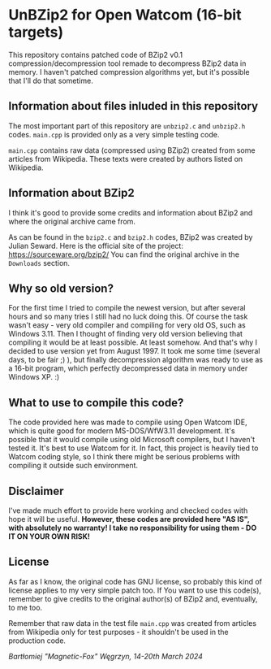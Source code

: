 # UnBZip2 for Open Watcom (16-bit targets)

This repository contains patched code of BZip2 v0.1 compression/decompression tool remade to decompress BZip2 data in memory.
I haven't patched compression algorithms yet, but it's possible that I'll do that sometime.

## Information about files inluded in this repository

The most important part of this repository are `unbzip2.c` and `unbzip2.h` codes.
`main.cpp` is provided only as a very simple testing code.

`main.cpp` contains raw data (compressed using BZip2) created from some articles from Wikipedia. These texts were created by authors listed on Wikipedia.

## Information about BZip2

I think it's good to provide some credits and information about BZip2 and where the original archive came from.

As can be found in the `bzip2.c` and `bzip2.h` codes, BZip2 was created by Julian Seward.
Here is the official site of the project: https://sourceware.org/bzip2/
You can find the original archive in the `Downloads` section.

## Why so old version?

For the first time I tried to compile the newest version, but after several hours and so many tries I still had no luck doing this. Of course the task wasn't easy - very old compiler and compiling for very old OS, such as Windows 3.11.
Then I thought of finding very old version believing that compiling it would be at least possible. At least somehow. And that's why I decided to use version yet from August 1997. It took me some time (several days, to be fair ;) ), but finally decompression algorithm was ready to use as a 16-bit program, which perfectly decompressed data in memory under Windows XP. :)

## What to use to compile this code?

The code provided here was made to compile using Open Watcom IDE, which is quite good for modern MS-DOS/WfW3.11 development.
It's possible that it would compile using old Microsoft compilers, but I haven't tested it. It's best to use Watcom for it.
In fact, this project is heavily tied to Watcom coding style, so I think there might be serious problems with compiling it outside such environment.

## Disclaimer

I've made much effort to provide here working and checked codes with hope it will be useful.
**However, these codes are provided here "AS IS", with absolutely no warranty! I take no responsibility for using them - DO IT ON YOUR OWN RISK!**

## License

As far as I know, the original code has GNU license, so probably this kind of license applies to my very simple patch too.
If You want to use this code(s), remember to give credits to the original author(s) of BZip2 and, eventually, to me too.

Remember that raw data in the test file `main.cpp` was created from articles from Wikipedia only for test purposes - it shouldn't be used in the production code.

*Bartłomiej "Magnetic-Fox" Węgrzyn,
14-20th March 2024*